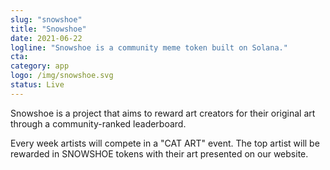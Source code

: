 ```yaml
---
slug: "snowshoe"
title: "Snowshoe"
date: 2021-06-22
logline: "Snowshoe is a community meme token built on Solana."
cta: 
category: app
logo: /img/snowshoe.svg
status: Live
---
```


Snowshoe is a project that aims to reward art creators for their original art through a community-ranked leaderboard.

Every week artists will compete in a "CAT ART" event. The top artist will be rewarded in SNOWSHOE tokens with their art presented on our website.

